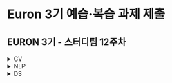 # Euron 3기 예습·복습 과제 제출

## EURON 3기 - 스터디팀 12주차

<details>
<summary>CV</summary>
<div markdown="1">

<br />  
  
| 주차 | 내용         | 발표자                       | 발표자료 |
| ---- | ------------ | ---------------------------- | -------- |
|  12   | cs231n 10강    | 송여진, 변규리               |[📚]() |



## Assignment

### **📍 12주차 예습과제 (~11/14)**

① CS231N 10강을 수강하고, 요약 및 정리한 내용을 깃허브에 업로드

② (선택) 질문 사항이나 공유하고 싶은 내용 `Ewha-Euron/2022-2-Euron-CV` issue에 추가

**예습과제 제출 방법**

> 해당 파일을 master branch에 업로드하신 후 해당 master branch에서 pull request 를 진행해주세요.
>
  
### **📍 11주차 복습과제 (~11/14)**

!! 이번 과제는 **assignment2**를 진행합니다. 이전의 세팅 과정과 동일하게 assignment2를 다운받고 드라이브에 업로드하여 과제를 수행해주세요

> 자세한 내용은 [https://cs231n.github.io/assignments2021/assignment2/](https://cs231n.github.io/assignments2021/assignment2/) 의 set
>
  
- [https://cs231n.github.io/assignments2021/assignment2/]의 `Q2:Batch Norm 'BatchNormalization.ipynb'을 완료하신 뒤에 `.py` 파일로 변환해서 제출해주세요. (모든 cell을 하나의 py 파일에 합쳐주세요)
    - 파일명: `BatchNormalization.py`

- [https://cs231n.github.io/assignments2021/assignment2/]의 `Q3: Dropout 'Dropout.ipynb'을 완료하신 뒤에 `.py` 파일로 변환해서 제출해주세요. (모든 cell을 하나의 py 파일에 합쳐주세요)
    - 파일명: `Dropout.py`
  
    ① `ConvolutionNetworks.ipynb` 을 완료하신 후, `.py` 파일로 변환해서 제출해주세요. (모든 cell을 하나의 py 파일에 합쳐주세요)
    - 파일명: `ConvolutionNetworks.py`


**복습과제 제출 방법**

> 해당 파일을 Week_11 branch에 업로드하신 후 해당 Week_11 branch에서 pull request 를 진행해주세요.
>
## **Due**

- 12주차 예습과제
    - **11월 14일**까지 제출합니다.
- 11주차 복습과제
    - **11월 14일**까지 제출합니다.

</div>
</details>

<details>
<summary>NLP</summary>
<div markdown="1">       

  | 주차 | 내용             | 발표자                               | 발표자료 |
| ---- | ---------------- | ------------------------------------ | -------- |
|  12주차   |   cs224n 11강   |  문예지, 송민경   | [📚]()    |

## Assignment
### 📍 예습과제 

1️⃣ CS224N 11강을 수강하고, 요약 및 정리한 내용을 깃허브에 업로드  
2️⃣ (선택) 질문 사항이나 공유하고 싶은 내용 `Ewha-Euron/2022-02-Euron-NLP` issue에 추가

### 예습과제 제출 방법
  
> 해당 파일을 `master` branch에 업로드하신 후 해당 `master`  branch에서  `pull request` 를 진행해주세요.
  
- 과제 제출 방법
    - 레포: (origin) username/2022-2-Euron-Study-Assignment
    - 브랜치: `master`
    - 해당 주차 브랜치에 과제 업로드하고 Pull Request, 이때 label은 `NLP` , `예습과제`
    
### 📍 복습과제
  - 아래 링크에서 'Bidirectional Attention Flow for Machine Comprehension' 논문을 다운받아 읽고 공부하신 후 이해한 내용을 pdf 형식으로 정리해서 제출해주시면 됩니다.
  - 해당 논문은 BiDAF를 제시한 논문입니다. 모든 수식을 하나하나 다 이해하진 않아도 되고, 전체적인 구조와 해당 모델이 왜 좋은지에 중점을 두고 이해하시면 좋을 것 같습니다.
  
    - https://arxiv.org/abs/1611.01603v6

  
### 복습과제 제출 방법
  
> 해당 파일을 `Week_12` branch에 업로드하신 후 해당 `Week_11`  branch에서  `pull request` 를 진행해주세요.
  
- 과제 제출 방법
    - 레포: (origin) username/2022-2-Euron-Study-Assignment
    - 브랜치: `Week_12`
    - 해당 주차 브랜치에 과제 업로드하고 Pull Request, 이때 label은 `NLP` , `복습과제`

## **Due**

- 12주차 예습과제
    - **11월 14일**까지 제출합니다.
- 12주차 복습과제
    - **11월 21일**까지 제출합니다.

</div>
</details>

<details>
<summary>DS</summary>
<div markdown="1">       

<br />  
  
| 주차 | 내용         | 발표자                       | 발표자료 |
| ---- | ------------ | ---------------------------- | -------- |
|  12   | Kaggle 필사|여유진, 여채윤, 이가영 | [📚]()    |



## Assignment

> 매주 예습 과제와 복습 과제가 주어집니다. 
  
### 📍 예습과제 (~11/14)
1️⃣ 파이썬 머신러닝 완벽 가이드 7장 군집화의 chapter 6에 해당하는 실습 내용과 아래의 노트북을 필사해주세요.

  * [캐글 노트북](https://www.kaggle.com/code/hellbuoy/online-retail-k-means-hierarchical-clustering)
  * key point : K-means clustering, Hierarchical Clustering, clustering analysis 
 
2️⃣ [Customer Personality Analysis](https://www.kaggle.com/code/karnikakapoor/customer-segmentation-clustering) 노트북을 필사해주세요. 
  * key point : K-means, model evaluation, Cluster EDA → cluster interpretation 
  
### 예습과제 제출 방법
  
> 해당 파일을 `master` branch에 업로드하신 후 해당 `master`  branch에서  `pull request` 를 진행해주세요.
  
- 과제 제출 방법
    - 레포: (origin) username/2022-2-Euron-Study-Assignments
    - 브랜치: `master`
    - 해당 주차 브랜치에 과제 업로드하고 Pull Request, 이때 label은 `DS` , `예습과제`
  
### 📍 복습과제 (~11/14)
  - 데이터사이언스팀 레포지토리 Week 11 브랜치에 올라온 데이터셋과 복습과제 파일을 다운받아 문제를 해결해주세요.
  
### 복습과제 제출 방법
  
> 해당 파일을 `Week_11` branch에 업로드하신 후 해당 `Week_11`  branch에서  `pull request` 를 진행해주세요.
  
- 과제 제출 방법
    - 레포: (origin) username/2022-2-Euron-Study-Assignments
    - 브랜치: `Week_11`
    - 해당 주차 브랜치에 과제 업로드하고 Pull Request, 이때 label은 `DS` , `복습과제`

  
## Due 
  
📍 예습과제
  - **11월 14일**까지 제출합니다.
  
📍 복습과제
  - **11월 14일**까지 제출합니다.
  

</div>
</details>


